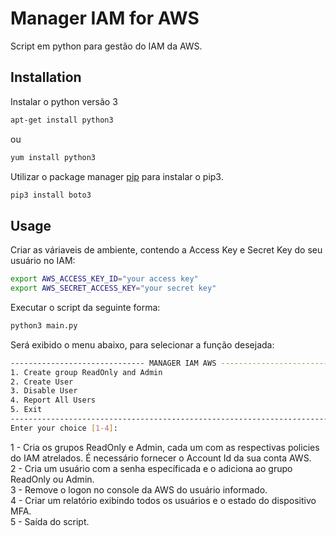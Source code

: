 # Manager IAM for AWS

Script em python para gestão do IAM da AWS.

## Installation

Instalar o python versão 3

```bash
apt-get install python3
```
ou

```bash
yum install python3
```

Utilizar o package manager [pip](https://pip.pypa.io/en/stable/) para instalar o pip3.

```bash
pip3 install boto3
```

## Usage

Criar as váriaveis de ambiente, contendo a Access Key e Secret Key do seu usuário no IAM:
```bash
export AWS_ACCESS_KEY_ID="your access key"
export AWS_SECRET_ACCESS_KEY="your secret key"
```
Executar o script da seguinte forma:
```bash
python3 main.py
```
Será exibido o menu abaixo, para selecionar a função desejada:


```bash
------------------------------ MANAGER IAM AWS ------------------------------
1. Create group ReadOnly and Admin 
2. Create User 
3. Disable User 
4. Report All Users 
5. Exit 
-------------------------------------------------------------------------
Enter your choice [1-4]: 
```
1 - Cria os grupos ReadOnly e Admin, cada um com as respectivas policies do IAM atrelados. É necessário fornecer o Account Id da sua conta AWS.\
2 - Cria um usuário com a senha específicada e o adiciona ao grupo ReadOnly ou Admin.\
3 - Remove o logon no console da AWS do usuário informado.\
4 - Criar um relatório exibindo todos os usuários e o estado do dispositivo MFA.\
5 - Saída do script.
